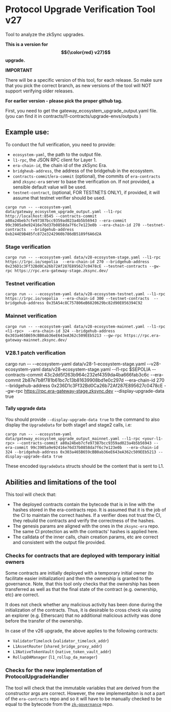 # Protocol Upgrade Verification Tool v27

Tool to analyze the zkSync upgrades.

**This is a version for $${\color{red} v27}$$ upgrade.**

**IMPORTANT**

There will be a specific version of this tool, for each release.
So make sure that you pick the correct branch, as new versions of the tool will NOT support verifying older releases.

**For earlier version - please pick the proper github tag.**


First, you need to get the gateway_ecosystem_upgrade_output.yaml file.
(you can find it in contracts/l1-contracts/upgrade-envs/outputs )

## Example use:

To conduct the full verification, you need to provide:
- `ecosystem-yaml`, the path to the output file.
- `l1-rpc`, the JSON RPC client for Layer 1. 
- `era-chain-id`, the chain id of the zkSync Era.
- `bridgheub-address`, the address of the bridgehub in the ecosystem.
- `contracts-commit`/`era-commit` (optional), the commits of `era-contracts` and `zksync-era` server to base the verification on. If not provided, a sensible default value will be used.
- `testnet-contract`, (optional, FOR TESTNETS ONLY), if provided, it will assume that testnet verifier should be used. 

```
cargo run -- --ecosystem-yaml data/gateway_ecosystem_upgrade_output.yaml --l1-rpc http://localhost:8545 --contracts-commit a80a24beb7cfe97387bcc9359ad023a4b5b56943 --era-commit 99c3905a9e92416e76d37b0858da7f6c7e123e0b --era-chain-id 270 --testnet-contracts  --bridgehub-address 0xb244E9B485fc872e3242960b786dB5189f6A6d2A
```

### Stage verification

```
cargo run -- --ecosystem-yaml data/v28-ecosystem-stage.yaml --l1-rpc https://1rpc.io/sepolia  --era-chain-id 270 --bridgehub-address 0x236D1c3Ff32Bd0Ca26b72Af287E895627c0478cE --testnet-contracts --gw-rpc https://rpc.era-gateway-stage.zksync.dev/
```

### Testnet verification

```
cargo run -- --ecosystem-yaml data/v28-ecosystem-testnet.yaml --l1-rpc https://1rpc.io/sepolia  --era-chain-id 300 --testnet-contracts  --bridgehub-address 0x35A54c8C757806eB6820629bc82d90E056394C92
```


### Mainnet verification

```
cargo run -- --ecosystem-yaml data/v28-ecosystem-mainnet.yaml --l1-rpc <l1-rpc>  --era-chain-id 324 --bridgehub-address 0x303a465B659cBB0ab36eE643eA362c509EEb5213 --gw-rpc https://rpc.era-gateway-mainnet.zksync.dev/
```

### V28.1 patch verification

cargo run -- --ecosystem-yaml data/v28-1-ecosystem-stage.yaml --v28-ecosystem-yaml data/v28-ecosystem-stage.yaml --l1-rpc $SEPOLIA  --contracts-commit 43c2dd5f263b964c232ef4359da4ba666fab3c6c --era-commit  2b87e7b8f781b61bc7c13b81639908bd1e0c297d  --era-chain-id 270 --bridgehub-address 0x236D1c3Ff32Bd0Ca26b72Af287E895627c0478cE --gw-rpc https://rpc.era-gateway-stage.zksync.dev --display-upgrade-data true

#### Tally upgrade data

You should provide `--display-upgrade-data true` to the command to also display the `UpgradeData` for both stage1 and stage2 calls, i.e:

```
cargo run -- --ecosystem-yaml data/gateway_ecosystem_upgrade_output_mainnet.yaml --l1-rpc <your-l1-rpc> --contracts-commit a80a24beb7cfe97387bcc9359ad023a4b5b56943 --era-commit 99c3905a9e92416e76d37b0858da7f6c7e123e0b  --era-chain-id 324 --bridgehub-address 0x303a465B659cBB0ab36eE643eA362c509EEb5213 --display-upgrade-data true
```

These encoded `UpgradeData` structs should be the content that is sent to L1.

## Abilities and limitations of the tool

This tool will check that:
- The deployed contracts contain the bytecode that is in line with the hashes stored in the era-contracts repo. It is assumed that it is the job of the CI to maintain the correct hashes. If a verifier does not trust the CI, they rebuild the contracts and verify the correctness of the hashes.
- The genesis params are aligned with the ones in the `zksync-era` repo. The same CI protection as with the contracts' hashes is applied here.
- The calldata of the inner calls, chain creation params, etc are correct and consistent with the output file provided.

### Checks for contracts that are deployed with temporary initial owners

Some contracts are initially deployed with a temporary initial owner (to facilitate easier initialization) and then the ownership is granted to the governance. Note, that this tool only checks that the ownership has been transferred as well as that the final state of the contract (e.g. ownership, etc) are correct. 

It does not check whether any malicious activity has been done during the initialization of the contracts. Thus, it is desirable to cross check via using an explorer (e.g. Etherscan) that no additional malicious activity was done before the transfer of the ownership. 

In case of the v26 upgrade, the above applies to the following contracts:
- `ValidatorTimelock` (`validator_timelock_addr`)
- `L1AssetRouter` (`shared_bridge_proxy_addr`)
- `L1NativeTokenVault` (`native_token_vault_addr`)
- `RollupDAManager` (`l1_rollup_da_manager`)

### Checks for the new implementation of ProtocolUpgradeHandler

The tool will check that the immutable variables that are derived from the constructor args are correct. However, the new implementaiton is not a part of the `era-contracts` repo and so it will have to be manually checked to be equal to the bytecode from the [`zk-governance`](https://github.com/zksync-association/zk-governance) repo.
